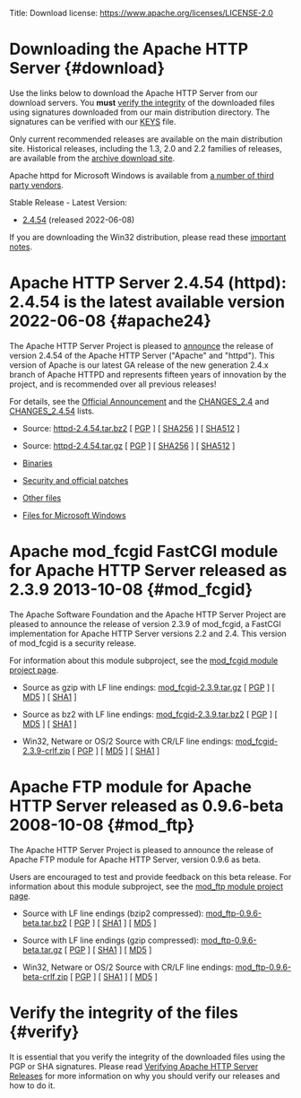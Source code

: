 Title: Download
license: https://www.apache.org/licenses/LICENSE-2.0

# Downloading the Apache HTTP Server  {#download}

Use the links below to download the Apache HTTP Server from our download servers.
You **must**  [verify the integrity](#verify) of the downloaded
files using signatures downloaded from our main distribution directory.
The signatures can be verified with our
[KEYS](https://downloads.apache.org/httpd/KEYS) file.

Only current recommended releases are available on the main distribution
site. Historical releases, including the 1.3, 2.0 and 2.2
families of releases, are available from the 
[archive download site](//archive.apache.org/dist/httpd/).

Apache httpd for Microsoft Windows is available from
[a number of third party vendors](//httpd.apache.org/docs/current/platform/windows.html#down).

Stable Release - Latest Version:

-  [2.4.54](#apache24) (released 2022-06-08)

If you are downloading the Win32 distribution, please read these [important
notes]([preferred]httpd/binaries/win32/README.html).

# Apache HTTP Server 2.4.54 (httpd): 2.4.54 is the latest available version <span>2022-06-08</span>  {#apache24}

The Apache HTTP Server Project is pleased to
[announce](//downloads.apache.org/httpd/Announcement2.4.txt) the
release of version 2.4.54 of the Apache HTTP Server ("Apache" and "httpd").
This version of Apache is our latest GA release of the new generation 2.4.x
branch of Apache HTTPD and represents fifteen years of innovation by the
project, and is recommended over all previous releases!

For details, see the [Official
Announcement](//downloads.apache.org/httpd/Announcement2.4.html) and
the [CHANGES_2.4]([preferred]httpd/CHANGES_2.4) and
[CHANGES_2.4.54]([preferred]httpd/CHANGES_2.4.54) lists.

- Source: [httpd-2.4.54.tar.bz2]([preferred]httpd/httpd-2.4.54.tar.bz2)
[ [PGP](https://downloads.apache.org/httpd/httpd-2.4.54.tar.bz2.asc) ] [
[SHA256](https://downloads.apache.org/httpd/httpd-2.4.54.tar.bz2.sha256) ] [
[SHA512](https://downloads.apache.org/httpd/httpd-2.4.54.tar.bz2.sha512) ]

- Source: [httpd-2.4.54.tar.gz]([preferred]httpd/httpd-2.4.54.tar.gz) [
[PGP](https://downloads.apache.org/httpd/httpd-2.4.54.tar.gz.asc) ] [
[SHA256](https://downloads.apache.org/httpd/httpd-2.4.54.tar.gz.sha256) ] [
[SHA512](https://downloads.apache.org/httpd/httpd-2.4.54.tar.gz.sha512) ]

- [Binaries]([preferred]httpd/binaries/) 

-  [Security and official patches]([preferred]httpd/patches/) 

-  [Other files]([preferred]httpd/)

-  [Files for Microsoft Windows](//httpd.apache.org/docs/current/platform/windows.html#down)

# Apache mod_fcgid FastCGI module for Apache HTTP Server released as 2.3.9 <span>2013-10-08</span>  {#mod_fcgid}

The Apache Software Foundation and the Apache HTTP Server Project are
pleased to announce the release of version 2.3.9 of mod_fcgid, a FastCGI
implementation for Apache HTTP Server versions 2.2 and 2.4.  This
version of mod_fcgid is a security release.

For information about this module subproject, see the [mod_fcgid module
project page](//httpd.apache.org/mod_fcgid/).

- Source as gzip with LF line endings:
[mod_fcgid-2.3.9.tar.gz]([preferred]httpd/mod_fcgid/mod_fcgid-2.3.9.tar.gz)
[
[PGP](https://downloads.apache.org/httpd/mod_fcgid/mod_fcgid-2.3.9.tar.gz.asc)
] [
[MD5](https://downloads.apache.org/httpd/mod_fcgid/mod_fcgid-2.3.9.tar.gz.md5)
] [
[SHA1](https://downloads.apache.org/httpd/mod_fcgid/mod_fcgid-2.3.9.tar.gz.sha1)
]

- Source as bz2 with LF line endings:
[mod_fcgid-2.3.9.tar.bz2]([preferred]httpd/mod_fcgid/mod_fcgid-2.3.9.tar.bz2)
[
[PGP](https://downloads.apache.org/httpd/mod_fcgid/mod_fcgid-2.3.9.tar.bz2.asc)
] [
[MD5](https://downloads.apache.org/httpd/mod_fcgid/mod_fcgid-2.3.9.tar.bz2.md5)
] [
[SHA1](https://downloads.apache.org/httpd/mod_fcgid/mod_fcgid-2.3.9.tar.bz2.sha1)
]

- Win32, Netware or OS/2 Source with CR/LF line endings:
[mod_fcgid-2.3.9-crlf.zip]([preferred]httpd/mod_fcgid/mod_fcgid-2.3.9-crlf.zip)
[
[PGP](https://downloads.apache.org/httpd/mod_fcgid/mod_fcgid-2.3.9-crlf.zip.asc)
] [
[MD5](https://downloads.apache.org/httpd/mod_fcgid/mod_fcgid-2.3.9-crlf.zip.md5)
] [
[SHA1](https://downloads.apache.org/httpd/mod_fcgid/mod_fcgid-2.3.9-crlf.zip.sha1)
]

# Apache FTP module for Apache HTTP Server released as 0.9.6-beta <span>2008-10-08</span>  {#mod_ftp}

The Apache HTTP Server Project is pleased to announce the release of Apache
FTP module for Apache HTTP Server, version 0.9.6 as beta.

Users are encouraged to test and provide feedback on this beta release. For
information about this module subproject, see the [mod_ftp module project
page](//httpd.apache.org/mod_ftp/).

- Source with LF line endings (bzip2 compressed):
[mod_ftp-0.9.6-beta.tar.bz2]([preferred]httpd/mod_ftp/mod_ftp-0.9.6-beta.tar.bz2)
[
[PGP](https://downloads.apache.org/httpd/mod_ftp/mod_ftp-0.9.6-beta.tar.bz2.asc)
] [
[SHA1](https://downloads.apache.org/httpd/mod_ftp/mod_ftp-0.9.6-beta.tar.bz2.sha1)
] [
[MD5](https://downloads.apache.org/httpd/mod_ftp/mod_ftp-0.9.6-beta.tar.bz2.md5)
]

- Source with LF line endings (gzip compressed):
[mod_ftp-0.9.6-beta.tar.gz]([preferred]httpd/mod_ftp/mod_ftp-0.9.6-beta.tar.gz)
[
[PGP](https://downloads.apache.org/httpd/mod_ftp/mod_ftp-0.9.6-beta.tar.gz.asc)
] [
[SHA1](https://downloads.apache.org/httpd/mod_ftp/mod_ftp-0.9.6-beta.tar.gz.sha1)
] [
[MD5](https://downloads.apache.org/httpd/mod_ftp/mod_ftp-0.9.6-beta.tar.gz.md5)
]

- Win32, Netware or OS/2 Source with CR/LF line endings:
[mod_ftp-0.9.6-beta-crlf.zip]([preferred]httpd/mod_ftp/mod_ftp-0.9.6-beta-crlf.zip)
[
[PGP](https://downloads.apache.org/httpd/mod_ftp/mod_ftp-0.9.6-beta-crlf.zip.asc)
] [
[SHA1](https://downloads.apache.org/httpd/mod_ftp/mod_ftp-0.9.6-beta-crlf.zip.sha1)
] [
[MD5](https://downloads.apache.org/httpd/mod_ftp/mod_ftp-0.9.6-beta-crlf.zip.md5)
]

# Verify the integrity of the files  {#verify}

It is essential that you verify the integrity of the downloaded files using
the PGP or SHA signatures. Please read [Verifying Apache HTTP Server
Releases](/dev/verification.html) for more information on why you should
verify our releases and how to do it.

